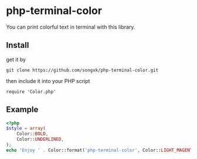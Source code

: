 # php-terminal-color
You can print colorful text in terminal with this library.

## Install

get it by

`git clone https://github.com/songxk/php-terminal-color.git`

then include it into your PHP script

`require 'Color.php'`

## Example

``` php
<?php
$style = array(
    Color::BOLD,
    Color::UNDERLINED,
);
echo 'Enjoy ' . Color::format('php-terminal-color', Color::LIGHT_MAGENTA, $style),' library';'''')'')
```
